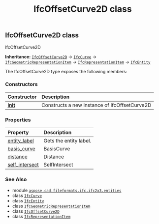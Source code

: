 ﻿---
title: IfcOffsetCurve2D class
second_title: Aspose.CAD for Python via .NET API References
description: 
type: docs
weight: 3320
url: /aspose.cad.fileformats.ifc.ifc2x3.entities/ifcoffsetcurve2d/
is_root: false
---

## IfcOffsetCurve2D class

IfcOffsetCurve2D



**Inheritance:** [`IfcOffsetCurve2D`](/cad/python-net/aspose.cad.fileformats.ifc.ifc2x3.entities/ifcoffsetcurve2d) → 
[`IfcCurve`](/cad/python-net/aspose.cad.fileformats.ifc.ifc2x3.entities/ifccurve) → 
[`IfcGeometricRepresentationItem`](/cad/python-net/aspose.cad.fileformats.ifc.ifc2x3.entities/ifcgeometricrepresentationitem) → 
[`IfcRepresentationItem`](/cad/python-net/aspose.cad.fileformats.ifc.ifc2x3.entities/ifcrepresentationitem) → 
[`IfcEntity`](/cad/python-net/aspose.cad.fileformats.ifc/ifcentity)



The IfcOffsetCurve2D type exposes the following members:

### Constructors
| Constructor | Description |
| :- | :- |
| [__init__](/cad/python-net/aspose.cad.fileformats.ifc.ifc2x3.entities/ifcoffsetcurve2d/__init__/#) | Constructs a new instance of IfcOffsetCurve2D |


### Properties
| Property | Description |
| :- | :- |
| [entity_label](/cad/python-net/aspose.cad.fileformats.ifc.ifc2x3.entities/ifcoffsetcurve2d/entity_label) | Gets the entity label. |
| [basis_curve](/cad/python-net/aspose.cad.fileformats.ifc.ifc2x3.entities/ifcoffsetcurve2d/basis_curve) | BasisCurve |
| [distance](/cad/python-net/aspose.cad.fileformats.ifc.ifc2x3.entities/ifcoffsetcurve2d/distance) | Distance |
| [self_intersect](/cad/python-net/aspose.cad.fileformats.ifc.ifc2x3.entities/ifcoffsetcurve2d/self_intersect) | SelfIntersect |



### See Also
* module [`aspose.cad.fileformats.ifc.ifc2x3.entities`](..)
* class [`IfcCurve`](/cad/python-net/aspose.cad.fileformats.ifc.ifc2x3.entities/ifccurve)
* class [`IfcEntity`](/cad/python-net/aspose.cad.fileformats.ifc/ifcentity)
* class [`IfcGeometricRepresentationItem`](/cad/python-net/aspose.cad.fileformats.ifc.ifc2x3.entities/ifcgeometricrepresentationitem)
* class [`IfcOffsetCurve2D`](/cad/python-net/aspose.cad.fileformats.ifc.ifc2x3.entities/ifcoffsetcurve2d)
* class [`IfcRepresentationItem`](/cad/python-net/aspose.cad.fileformats.ifc.ifc2x3.entities/ifcrepresentationitem)
